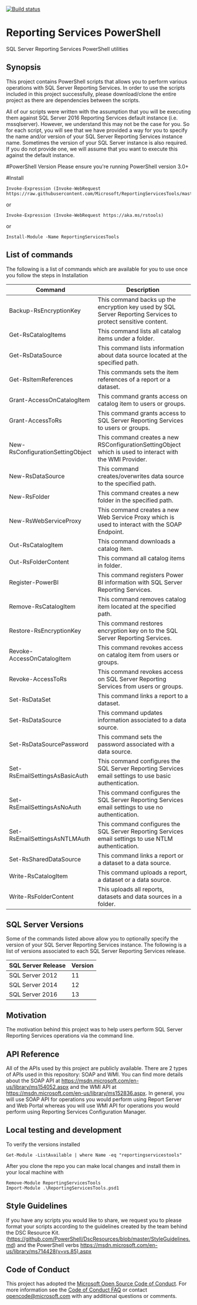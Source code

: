 [![Build status](https://ci.appveyor.com/api/projects/status/github/microsoft/reportingservicestools?branch=master&svg=true)](https://ci.appveyor.com/project/jtarquino/reportingservicestools)
# Reporting Services PowerShell
SQL Server Reporting Services PowerShell utilities 

## Synopsis

This project contains PowerShell scripts that allows you to perform various operations with SQL Server Reporting Services. In order to use the scripts included in this project successfully, please download/clone the entire project as there are dependencies between the scripts. 

All of our scripts were written with the assumption that you will be executing them against SQL Server 2016 Reporting Services default instance (i.e. mssqlserver). However, we understand this may not be the case for you. So for each script, you will see that we have provided a way for you to specify the name and/or version of your SQL Server Reporting Services instance name. Sometimes the version of your SQL Server instance is also required. If you do not provide one, we will assume that you want to execute this against the default instance.   

#PowerShell Version
Please ensure you're running PowerShell version 3.0+

#Install

    Invoke-Expression (Invoke-WebRequest https://raw.githubusercontent.com/Microsoft/ReportingServicesTools/master/Install.ps1)

or

    Invoke-Expression (Invoke-WebRequest https://aka.ms/rstools)

or

    Install-Module -Name ReportingServicesTools

## List of commands

The following is a list of commands which are available for you to use once you follow the steps in Installation

|Command|Description|
|-------|-----------|
|Backup-RsEncryptionKey|This command backs up the encryption key used by SQL Server Reporting Services to protect sensitive content.|
|Get-RsCatalogItems|This command lists all catalog items under a folder.|
|Get-RsDataSource|This command lists information about data source located at the specified path.|
|Get-RsItemReferences|This commands sets the item references of a report or a dataset.|
|Grant-AccessOnCatalogItem|This command grants access on catalog item to users or groups.|
|Grant-AccessToRs|This command grants access to SQL Server Reporting Services to users or groups.|
|New-RsConfigurationSettingObject|This command creates a new RSConfigurationSettingObject which is used to interact with the WMI Provider.|
|New-RsDataSource|This command creates/overwrites data source to the specified path.|
|New-RsFolder|This command creates a new folder in the specified path.|
|New-RsWebServiceProxy|This command creates a new Web Service Proxy which is used to interact with the SOAP Endpoint.|
|Out-RsCatalogItem|This command downloads a catalog item.|
|Out-RsFolderContent|This command all catalog items in folder.|
|Register-PowerBI|This command registers Power BI information with SQL Server Reporting Services.|
|Remove-RsCatalogItem|This command removes catalog item located at the specified path.|
|Restore-RsEncryptionKey|This command restores encryption key on to the SQL Server Reporting Services.|
|Revoke-AccessOnCatalogItem|This command revokes access on catalog item from users or groups.|
|Revoke-AccessToRs|This command revokes access on SQL Server Reporting Services from users or groups.|
|Set-RsDataSet|This command links a report to  a dataset.|
|Set-RsDataSource|This command updates information associated to a data source.|
|Set-RsDataSourcePassword|This command sets the password associated with a data source.|
|Set-RsEmailSettingsAsBasicAuth|This command configures the SQL Server Reporting Services email settings to use basic authentication.|
|Set-RsEmailSettingsAsNoAuth|This command configures the SQL Server Reporting Services email settings to use no authentication.|
|Set-RsEmailSettingsAsNTLMAuth|This command configures the SQL Server Reporting Services email settings to use NTLM authentication.|
|Set-RsSharedDataSource|This command links a report or a dataset to a data source.|
|Write-RsCatalogItem|This command uploads a report, a dataset or a data source.|
|Write-RsFolderContent|This uploads all reports, datasets and data sources in a folder.|

## SQL Server Versions

Some of the commands listed above allow you to optionally specify the version of your SQL Server Reporting Services instance. The following is a list of versions associated to each SQL Server Reporting Services release.

|SQL Server Release|Version|
|------------------|-------|
|SQL Server 2012|11|
|SQL Server 2014|12|
|SQL Server 2016|13|

## Motivation

The motivation behind this project was to help users perform SQL Server Reporting Services operations via the command line. 

## API Reference

All of the APIs used by this project are publicly available. There are 2 types of APIs used in this repository: SOAP and WMI. You can find more details about the SOAP API at https://msdn.microsoft.com/en-us/library/ms154052.aspx and the WMI API at https://msdn.microsoft.com/en-us/library/ms152836.aspx. In general, you will use SOAP API for operations you would perform using Report Server and Web Portal whereas you will use WMI API for operations you would perform using Reporting Services Configuration Manager. 

## Local testing and development

To verify the versions installed

    Get-Module -ListAvailable | where Name -eq "reportingservicestools"

After you clone the repo you can make local changes and install them in your local machine with

    Remove-Module ReportingServicesTools
    Import-Module .\ReportingServicesTools.psd1

## Style Guidelines

If you have any scripts you would like to share, we request you to please format your scripts according to the guidelines created by the team behind the DSC Resource Kit. (https://github.com/PowerShell/DscResources/blob/master/StyleGuidelines.md) and the PowerShell verbs https://msdn.microsoft.com/en-us/library/ms714428(v=vs.85).aspx

## Code of Conduct

This project has adopted the [Microsoft Open Source Code of Conduct](https://opensource.microsoft.com/codeofconduct/). For more information see the [Code of Conduct FAQ](https://opensource.microsoft.com/codeofconduct/faq/) or contact [opencode@microsoft.com](mailto:opencode@microsoft.com) with any additional questions or comments.
